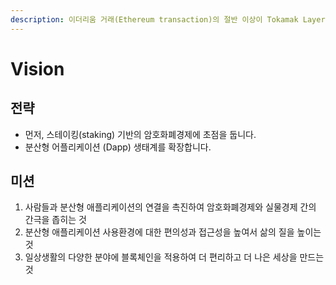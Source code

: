 ```yaml
---
description: 이더리움 거래(Ethereum transaction)의 절반 이상이 Tokamak Layer 2 에서 처리되거나 저장되는 것입니다.
---
```


# &#x20;Vision

## 전략

* 먼저, 스테이킹(staking) 기반의 암호화폐경제에 초점을 둡니다.
* 분산형 어플리케이션 (Dapp) 생태계를 확장합니다.&#x20;

## 미션

1. 사람들과 분산형 애플리케이션의 연결을 촉진하여 암호화폐경제와 실물경제 간의 간극을 좁히는 것&#x20;
2. 분산형 애플리케이션 사용환경에 대한 편의성과 접근성을 높여서 삶의 질을 높이는 것
3. 일상생활의 다양한 분야에 블록체인을 적용하여 더 편리하고 더 나은 세상을 만드는 것&#x20;
